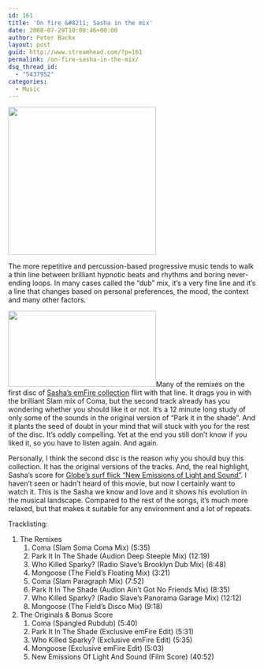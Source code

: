 ```yaml
---
id: 161
title: 'On fire &#8211; Sasha in the mix'
date: 2008-07-29T10:00:46+00:00
author: Peter Backx
layout: post
guid: http://www.streamhead.com/?p=161
permalink: /on-fire-sasha-in-the-mix/
dsq_thread_id:
  - "5437952"
categories:
  - Music
---
```

[<img class="aligncenter size-medium wp-image-162" title="sasha-emfire" src="http://www.streamhead.com/wp-content/uploads/2008/07/sasha-emfire-300x300.jpg" alt="" width="300" height="300" srcset="http://www.streamhead.com/wp-content/uploads/2008/07/sasha-emfire-300x300.jpg 300w, http://www.streamhead.com/wp-content/uploads/2008/07/sasha-emfire-150x150.jpg 150w, http://www.streamhead.com/wp-content/uploads/2008/07/sasha-emfire.jpeg 500w" sizes="(max-width: 300px) 100vw, 300px" />](http://www.streamhead.com/wp-content/uploads/2008/07/sasha-emfire.jpeg)

The more repetitive and percussion-based progressive music tends to walk a thin line between brilliant hypnotic beats and rhythms and boring never-ending loops. In many cases called the &#8220;dub&#8221; mix, it&#8217;s a very fine line and it&#8217;s a line that changes based on personal preferences, the mood, the context and many other factors.

[<img class="alignleft size-medium wp-image-163" title="emfire_logo" src="http://www.streamhead.com/wp-content/uploads/2008/07/emfire_logo-300x154.jpg" alt="" width="300" height="154" srcset="http://www.streamhead.com/wp-content/uploads/2008/07/emfire_logo-300x154.jpg 300w, http://www.streamhead.com/wp-content/uploads/2008/07/emfire_logo.jpg 1000w" sizes="(max-width: 300px) 100vw, 300px" />](http://www.streamhead.com/wp-content/uploads/2008/07/emfire_logo.jpg)Many of the remixes on the first disc of <a title="Sasha - The emFire collection" href="http://www.discogs.com/release/1307527" target="_blank">Sasha&#8217;s emFire collection</a> flirt with that line. It drags you in with the brilliant Slam mix of Coma, but the second track already has you wondering whether you should like it or not. It&#8217;s a 12 minute long study of only some of the sounds in the original version of &#8220;Park it in the shade&#8221;. And it plants the seed of doubt in your mind that will stuck with you for the rest of the disc. It&#8217;s oddly compelling. Yet at the end you still don&#8217;t know if you liked it, so you have to listen again. And again.

Personally, I think the second disc is the reason why you should buy this collection. It has the original versions of the tracks. And, the real highlight, Sasha&#8217;s score for <a title="Globe &quot;New Emissions of Light and Sound&quot;" href="http://www.globe.tv/nels/" target="_blank">Globe&#8217;s surf flick &#8220;New Emissions of Light and Sound&#8221;</a>. I haven&#8217;t seen or hadn&#8217;t heard of this movie, but now I certainly want to watch it. This is the Sasha we know and love and it shows his evolution in the musical landscape. Compared to the rest of the songs, it&#8217;s much more relaxed, but that makes it suitable for any environment and a lot of repeats.

Tracklisting:

  1. The Remixes 
      1. Coma (Slam Soma Coma Mix) (5:35)
      2. Park It In The Shade (Audion Deep Steeple Mix) (12:19)
      3. Who Killed Sparky? (Radio Slave&#8217;s Brooklyn Dub Mix) (6:48)
      4. Mongoose (The Field&#8217;s Floating Mix) (3:21)
      5. Coma (Slam Paragraph Mix) (7:52)
      6. Park It In The Shade (Audion Ain&#8217;t Got No Friends Mix) (8:35)
      7. Who Killed Sparky? (Radio Slave&#8217;s Panorama Garage Mix) (12:12)
      8. Mongoose (The Field&#8217;s Disco Mix) (9:18)
  2. The Originals & Bonus Score 
      1. Coma (Spangled Rubdub) (5:40)
      2. Park It In The Shade (Exclusive emFire Edit) (5:31)
      3. Who Killed Sparky? (Exclusive emFire Edit) (5:35)
      4. Mongoose (Exclusive emFire Edit) (5:03)
      5. New Emissions Of Light And Sound (Film Score) (40:52)



<!-- AddThis Advanced Settings generic via filter on the_content -->

<!-- AddThis Share Buttons generic via filter on the_content -->